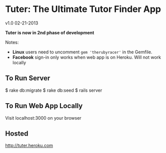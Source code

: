 # Tuter: The Ultimate Tutor Finder App
v1.0 02-21-2013

**Tuter is now in 2nd phase of development**

Notes: 

 - **Linux** users need to uncomment `gem 'therubyracer'` in the Gemfile. 
 - **Facebook** sign-in only works when web app is on Heroku. Will not work locally

## To Run Server 
  $ rake db:migrate
  $ rake db:seed
  $ rails server

## To Run Web App Locally
Visit localhost:3000 on your browser

## Hosted
  http://tuter.heroku.com
